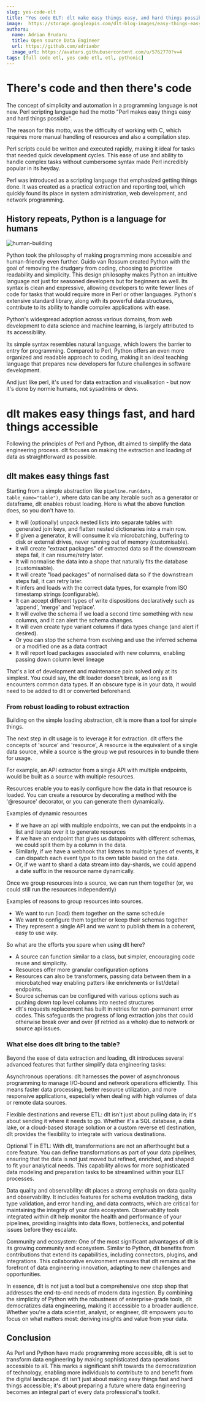 ```yaml
---
slug: yes-code-elt
title: "Yes code ELT: dlt make easy things easy, and hard things possible"
image:  https://storage.googleapis.com/dlt-blog-images/easy-things-easy.png
authors:
  name: Adrian Brudaru
  title: Open source Data Engineer
  url: https://github.com/adrianbr
  image_url: https://avatars.githubusercontent.com/u/5762770?v=4
tags: [full code etl, yes code etl, etl, pythonic]
---
```


# There's code and then there's code

The concept of simplicity and automation in a programming language is not new.
Perl scripting language had the motto "Perl makes easy things easy and hard things possible".

The reason for this motto, was the difficulty of working with C, which requires more manual
handling of resources and also a compilation step.

Perl scripts could be written and executed rapidly, making it ideal for tasks that needed
quick development cycles. This ease of use and ability to handle complex tasks without
cumbersome syntax made Perl incredibly popular in its heyday.

Perl was introduced as a scripting language that emphasized getting things done.
It was created as a practical extraction and reporting tool, which quickly found
its place in system administration, web development, and network programming.

## History repeats, Python is a language for humans

![human-building](https://storage.googleapis.com/dlt-blog-images/easy-things-easy.png)

Python took the philosophy of making programming more accessible and human-friendly even further.
Guido van Rossum created Python with the goal of removing the drudgery from coding, choosing to
prioritize readability and simplicity. This design philosophy makes Python an intuitive language
not just for seasoned developers but for beginners as well. Its syntax is clean and expressive,
allowing developers to write fewer lines of code for tasks that would require more in Perl or other languages.
Python's extensive standard library, along with its powerful data structures, contribute to its
ability to handle complex applications with ease.

Python's widespread adoption across various domains, from web development to data science and machine
learning, is largely attributed to its accessibility.

Its simple syntax resembles natural language, which lowers the barrier to entry for programming.
Compared to Perl, Python offers an even more organized and readable approach to coding,
making it an ideal teaching language that prepares new developers for future challenges in software development.

And just like perl, it's used for data extraction and visualisation - but now it's done by normie humans,
not sysadmins or devs.

# dlt makes easy things fast, and hard things accessible

Following the principles of Perl and Python, dlt aimed to simplify the data engineering process.
dlt focuses on making the extraction and loading of data as straightforward as possible.

## dlt makes easy things fast

Starting from a simple abstraction like `pipeline.run(data, table_name="table")`,
where data can be any iterable such as a generator or dataframe, dlt enables robust loading.
Here is what the above function does, so you don't have to.
- It will (optionally) unpack nested lists into separate tables with generated join keys, and flatten nested dictionaries into a main row.
- If given a generator, it will consume it via microbatching, buffering to disk or external drives, never running out of memory (customisable).
- it will create "extract packages" of extracted data so if the downstream steps fail, it can resume/retry later.
- It will normalise the data into a shape that naturally fits the database (customisable).
- It will create "load packages" of normalised data so if the downstream steps fail, it can retry later.
- It infers and loads with the correct data types, for example from ISO timestamp strings (configurable).
- It can accept different types of write dispositions declaratively such as 'append', 'merge' and 'replace'.
- It will evolve the schema if we load a second time something with new columns, and it can alert the schema changes.
- It will even create type variant columns if data types change (and alert if desired).
- Or you can stop the schema from evolving and use the inferred schema or a modified one as a data contract
- It will report load packages associated with new columns, enabling passing down column level lineage

That's a lot of development and maintenance pain solved only at its simplest. You could say, the dlt loader doesn't break, as long as it encounters common data types.
If an obscure type is in your data, it would need to be added to dlt or converted beforehand.

### From robust loading to robust extraction

Building on the simple loading abstraction, dlt is more than a tool for simple things.

The next step in dlt usage is to leverage it for extraction. dlt offers the concepts of 'source' and 'resource',
A resource is the equivalent of a single data source, while a source is the group we put resources in to bundle them for usage.

For example, an API extractor from a single API with multiple endpoints, would be built as a source with multiple resources.

Resources enable you to easily configure how the data in that resource is loaded. You can create a resource by
decorating a method with the '@resource' decorator, or you can generate them dynamically.

Examples of dynamic resources
- If we have an api with multiple endpoints, we can put the endpoints in a list and iterate over it to generate resources
- If we have an endpoint that gives us datapoints with different schemas, we could split them by a column in the data.
- Similarly, if we have a webhook that listens to multiple types of events, it can dispatch each event type to its own table based on the data.
- Or, if we want to shard a data stream into day-shards, we could append a date suffix in the resource name dynamically.

Once we group resources into a source, we can run them together (or, we could still run the resources independently)

Examples of reasons to group resources into sources.
- We want to run (load) them together on the same schedule
- We want to configure them together or keep their schemas together
- They represent a single API and we want to publish them in a coherent, easy to use way.

So what are the efforts you spare when using dlt here?
- A source can function similar to a class, but simpler, encouraging code reuse and simplicity.
- Resources offer more granular configuration options
- Resources can also be transformers, passing data between them in a microbatched way enabling patters like enrichments or list/detail endpoints.
- Source schemas can be configured with various options such as pushing down top level columns into nested structures
- dlt's requests replacement has built in retries for non-permanent error codes. This safeguards the progress of long extraction jobs that could otherwise break over and over (if retried as a whole) due to network or source api issues.


### What else does dlt bring to the table?

Beyond the ease of data extraction and loading, dlt introduces several advanced features that further simplify data engineering tasks:

Asynchronous operations: dlt harnesses the power of asynchronous programming to manage I/O-bound and network operations efficiently. This means faster data processing, better resource utilization, and more responsive applications, especially when dealing with high volumes of data or remote data sources.

Flexible destinations and reverse ETL: dlt isn't just about pulling data in; it's about sending it where it needs to go. Whether it's a SQL database, a data lake, or a cloud-based storage solution or a custom reverse etl destination, dlt provides the flexibility to integrate with various destinations.

Optional T in ETL: With dlt, transformations are not an afterthought but a core feature. You can define transformations as part of your data pipelines, ensuring that the data is not just moved but refined, enriched, and shaped to fit your analytical needs. This capability allows for more sophisticated data modeling and preparation tasks to be streamlined within your ELT processes.

Data quality and observability: dlt places a strong emphasis on data quality and observability. It includes features for schema evolution tracking, data type validation, and error handling, and data contracts, which are critical for maintaining the integrity of your data ecosystem. Observability tools integrated within dlt help monitor the health and performance of your pipelines, providing insights into data flows, bottlenecks, and potential issues before they escalate.

Community and ecosystem: One of the most significant advantages of dlt is its growing community and ecosystem. Similar to Python, dlt benefits from contributions that extend its capabilities, including connectors, plugins, and integrations. This collaborative environment ensures that dlt remains at the forefront of data engineering innovation, adapting to new challenges and opportunities.

In essence, dlt is not just a tool but a comprehensive one stop shop that addresses the end-to-end needs of modern data ingestion. By combining the simplicity of Python with the robustness of enterprise-grade tools, dlt democratizes data engineering, making it accessible to a broader audience. Whether you're a data scientist, analyst, or engineer, dlt empowers you to focus on what matters most: deriving insights and value from your data.

## Conclusion

As Perl and Python have made programming more accessible, dlt is set to transform data engineering by making sophisticated data operations accessible to all. This marks a significant shift towards the democratization of technology, enabling more individuals to contribute to and benefit from the digital landscape. dlt isn't just about making easy things fast and hard things accessible; it's about preparing a future where data engineering becomes an integral part of every data professional's toolkit.
